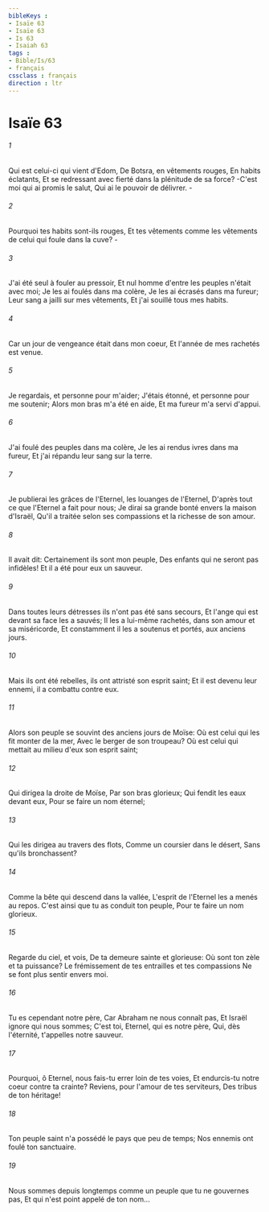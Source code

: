 ```yaml
---
bibleKeys : 
- Isaïe 63
- Isaïe 63
- Is 63
- Isaiah 63
tags : 
- Bible/Is/63
- français
cssclass : français
direction : ltr
---
```


# Isaïe 63

###### 1
Qui est celui-ci qui vient d'Edom, De Botsra, en vêtements rouges, En habits éclatants, Et se redressant avec fierté dans la plénitude de sa force? -C'est moi qui ai promis le salut, Qui ai le pouvoir de délivrer. -
###### 2
Pourquoi tes habits sont-ils rouges, Et tes vêtements comme les vêtements de celui qui foule dans la cuve? -
###### 3
J'ai été seul à fouler au pressoir, Et nul homme d'entre les peuples n'était avec moi; Je les ai foulés dans ma colère, Je les ai écrasés dans ma fureur; Leur sang a jailli sur mes vêtements, Et j'ai souillé tous mes habits.
###### 4
Car un jour de vengeance était dans mon coeur, Et l'année de mes rachetés est venue.
###### 5
Je regardais, et personne pour m'aider; J'étais étonné, et personne pour me soutenir; Alors mon bras m'a été en aide, Et ma fureur m'a servi d'appui.
###### 6
J'ai foulé des peuples dans ma colère, Je les ai rendus ivres dans ma fureur, Et j'ai répandu leur sang sur la terre.
###### 7
Je publierai les grâces de l'Eternel, les louanges de l'Eternel, D'après tout ce que l'Eternel a fait pour nous; Je dirai sa grande bonté envers la maison d'Israël, Qu'il a traitée selon ses compassions et la richesse de son amour.
###### 8
Il avait dit: Certainement ils sont mon peuple, Des enfants qui ne seront pas infidèles! Et il a été pour eux un sauveur.
###### 9
Dans toutes leurs détresses ils n'ont pas été sans secours, Et l'ange qui est devant sa face les a sauvés; Il les a lui-même rachetés, dans son amour et sa miséricorde, Et constamment il les a soutenus et portés, aux anciens jours.
###### 10
Mais ils ont été rebelles, ils ont attristé son esprit saint; Et il est devenu leur ennemi, il a combattu contre eux.
###### 11
Alors son peuple se souvint des anciens jours de Moïse: Où est celui qui les fit monter de la mer, Avec le berger de son troupeau? Où est celui qui mettait au milieu d'eux son esprit saint;
###### 12
Qui dirigea la droite de Moïse, Par son bras glorieux; Qui fendit les eaux devant eux, Pour se faire un nom éternel;
###### 13
Qui les dirigea au travers des flots, Comme un coursier dans le désert, Sans qu'ils bronchassent?
###### 14
Comme la bête qui descend dans la vallée, L'esprit de l'Eternel les a menés au repos. C'est ainsi que tu as conduit ton peuple, Pour te faire un nom glorieux.
###### 15
Regarde du ciel, et vois, De ta demeure sainte et glorieuse: Où sont ton zèle et ta puissance? Le frémissement de tes entrailles et tes compassions Ne se font plus sentir envers moi.
###### 16
Tu es cependant notre père, Car Abraham ne nous connaît pas, Et Israël ignore qui nous sommes; C'est toi, Eternel, qui es notre père, Qui, dès l'éternité, t'appelles notre sauveur.
###### 17
Pourquoi, ô Eternel, nous fais-tu errer loin de tes voies, Et endurcis-tu notre coeur contre ta crainte? Reviens, pour l'amour de tes serviteurs, Des tribus de ton héritage!
###### 18
Ton peuple saint n'a possédé le pays que peu de temps; Nos ennemis ont foulé ton sanctuaire.
###### 19
Nous sommes depuis longtemps comme un peuple que tu ne gouvernes pas, Et qui n'est point appelé de ton nom...

